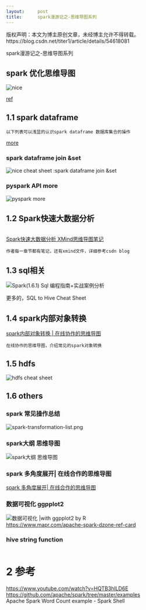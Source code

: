 ```yaml
---
layout:     post
title:      spark漫游记之-思维导图系列
---
```

<div id="article_content" class="article_content clearfix csdn-tracking-statistics" data-pid="blog" data-mod="popu_307" data-dsm="post">
								<div class="article-copyright">
					版权声明：本文为博主原创文章，未经博主允许不得转载。					https://blog.csdn.net/titer1/article/details/54618081				</div>
								            <div id="content_views" class="markdown_views prism-atom-one-dark">
							<!-- flowchart 箭头图标 勿删 -->
							<svg xmlns="http://www.w3.org/2000/svg" style="display: none;"><path stroke-linecap="round" d="M5,0 0,2.5 5,5z" id="raphael-marker-block" style="-webkit-tap-highlight-color: rgba(0, 0, 0, 0);"></path></svg>
							<p>spark漫游记之-思维导图系列</p>



<h2 id="spark-优化思维导图">spark 优化思维导图</h2>

<p><img src="https://img-blog.csdn.net/20170718000640230?watermark/2/text/aHR0cDovL2Jsb2cuY3Nkbi5uZXQvbHhoYW5kbGJi/font/5a6L5L2T/fontsize/400/fill/I0JBQkFCMA==/dissolve/70/gravity/Center" alt="nice" title=""></p>

<p><a href="http://blog.csdn.net/lxhandlbb/article/details/75269652" rel="nofollow" target="_blank">ref</a></p>

<h2 id="11-spark-dataframe">1.1 spark dataframe</h2>



<pre class="prettyprint"><code class=" hljs ">以下列表可以浅显的认识spark dataframe 数据库集合的操作
</code></pre>

<p><a href="https://www.linkedin.com/pulse/apache-spark-generations-foundations-krishna-sankar" rel="nofollow" target="_blank">more</a></p>



<h3 id="spark-dataframe-join-set">spark dataframe join &amp;set</h3>

<p><img src="https://media.licdn.com/mpr/mpr/shrinknp_800_800/AAEAAQAAAAAAAALoAAAAJGRjNmUyNDdlLWIyYjItNDIzMC1hOWMzLTg3ZjY5YTY4ZTdjYg.jpg" alt="nice cheat sheet :spark dataframe join &amp;set" title=""></p>



<h3 id="pyspark-api-more">pyspark API more</h3>

<p><img src="https://media.licdn.com/mpr/mpr/shrinknp_800_800/AAEAAQAAAAAAAANJAAAAJDg0MDE3MThhLTZhNGYtNDZjNy1hMDliLTdiOWEzMzMyZTZlNw.jpg" alt="pyspark more" title=""></p>



<h2 id="12-spark快速大数据分析">1.2 Spark快速大数据分析</h2>

<p><img src="https://img-blog.csdn.net/20160918220930437?watermark/2/text/aHR0cDovL2Jsb2cuY3Nkbi5uZXQv/font/5a6L5L2T/fontsize/400/fill/I0JBQkFCMA==/dissolve/70/gravity/SouthEast" alt="" title=""></p>

<p><a href="http://m.blog.csdn.net/article/detailsid=52578413" rel="nofollow" target="_blank">Spark快速大数据分析 XMind思维导图笔记</a></p>



<pre class="prettyprint"><code class=" hljs ">作者每一章节都有笔记，还有xmind文件，详细参考csdn blog</code></pre>



<h2 id="13-sql相关">1.3 sql相关</h2>

<p><img src="https://img-blog.csdn.net/20160606134501377?watermark/2/text/aHR0cDovL2Jsb2cuY3Nkbi5uZXQv/font/5a6L5L2T/fontsize/400/fill/I0JBQkFCMA==/dissolve/70/gravity/Center" alt="Spark(1.6.1) Sql 编程指南+实战案例分析" title=""></p>

<p>更多的，SQL to Hive Cheat Sheet <br>
<img src="http://image.slidesharecdn.com/hortonworks-130829120133-phpapp01/95/sql-to-hive-cheat-sheet-2-638.jpg?cb=1379350429" alt="" title=""></p>



<h2 id="14-spark内部对象转换">1.4 spark内部对象转换</h2>

<p><a href="https://www.processon.com/view/5678b623e4b0cfab85967aeb" rel="nofollow" target="_blank">spark内部对象转换 | 在线协作的思维导图</a></p>



<pre class="prettyprint"><code class=" hljs ">在线协作的思维导图，介绍常见的spark对象转换</code></pre>



<h2 id="15-hdfs">1.5 hdfs</h2>

<p><img src="http://blog.matthewrathbone.com/img/cheatsheet-image.png" alt="hdfs cheat sheet " title=""></p>



<h2 id="16-others">1.6 others</h2>



<h3 id="spark-常见操作总结">spark 常见操作总结</h3>

<p><img src="https://dirtysalt.github.io/images/spark-transformation-list.png" alt="spark-transformation-list.png" title=""></p>



<h3 id="spark大纲-思维导图">spark大纲 思维导图</h3>

<p><img src="http://www.ppvke.com/Blog/wp-content/uploads/2016/07/Spark-2.jpeg" alt="spark大纲 思维导图" title=""></p>



<h3 id="spark-多角度展开-在线合作的思维导图">spark 多角度展开| 在线合作的思维导图</h3>

<p><a href="https://www.processon.com/view/57b3f7f2e4b023592cb98913" rel="nofollow" target="_blank">spark 多角度展开| 在线合作的思维导图</a></p>



<h3 id="数据可视化-ggpplot2">数据可视化 ggpplot2</h3>

<p><img src="https://aitsdmclub.files.wordpress.com/2015/08/temp.png" alt="数据可视化 |with ggpplot2 by R" title=""> <br>
<a href="https://www.mapr.com/apache-spark-dzone-ref-card" rel="nofollow" target="_blank">https://www.mapr.com/apache-spark-dzone-ref-card</a></p>



<h3 id="hive-string-function">hive string function</h3>

<p><img src="http://image.slidesharecdn.com/hwx-130916165617-phpapp02/95/hive-functions-cheat-sheet-4-638.jpg?cb=1379350843" alt="" title=""></p>



<h1 id="2-参考">2  参考</h1>

<p><a href="https://www.youtube.com/watch?v=HQTB3hlLD6E" rel="nofollow" target="_blank">https://www.youtube.com/watch?v=HQTB3hlLD6E</a> <br>
<a href="https://github.com/apache/spark/tree/master/examples" rel="nofollow" target="_blank">https://github.com/apache/spark/tree/master/examples</a> <br>
Apache Spark Word Count example - Spark Shell</p>            </div>
						<link href="https://csdnimg.cn/release/phoenix/mdeditor/markdown_views-9e5741c4b9.css" rel="stylesheet">
                </div>
